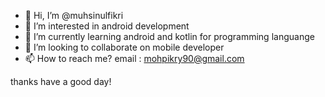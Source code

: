 - 👋 Hi, I’m @muhsinulfikri
- 👀 I’m interested in android development
- 🌱 I’m currently learning android and kotlin for programming languange
- 💞️ I’m looking to collaborate on mobile developer
- 📫 How to reach me? email : mohpikry90@gmail.com

thanks have a good day!

<!---
muhsinulfikri/muhsinulfikri is a ✨ special ✨ repository because its `README.md` (this file) appears on your GitHub profile.
You can click the Preview link to take a look at your changes.
--->
